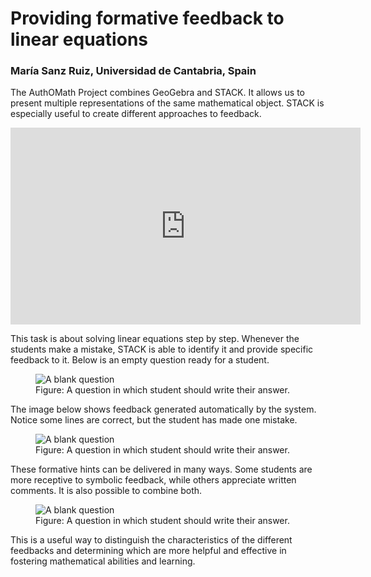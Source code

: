 # Providing formative feedback to linear equations

### María Sanz Ruiz, Universidad de Cantabria, Spain


The AuthOMath Project combines GeoGebra and STACK. It allows us to present multiple representations of the same mathematical object. STACK is especially useful to create different approaches to feedback.

<center>
<iframe class="embed-responsive-item" width="560" height="315" src="https://www.youtube.com/embed/-tvUJudb6XA" frameborder="0" allow="accelerometer; autoplay; encrypted-media; gyroscope; picture-in-picture" allowfullscreen></iframe>
</center>

This task is about solving linear equations step by step. Whenever the students make a mistake, STACK is able to identify it and provide specific feedback to it.  Below is an empty question ready for a student.

<div class="float-none img-middle">
<figure class="figure">
<img class="figure-img img-fluid" src="../Images/Linear-equation-1.png" alt="A blank question">
<figcaption class="figure-caption">Figure: A question in which student should write their answer.</figcaption>
</figure></div>

The image below shows feedback generated automatically by the system.  Notice some lines are correct, but the student has made one mistake.

<div class="float-none img-middle">
<figure class="figure">
<img class="figure-img img-fluid" src="../Images/Linear-equation-2.png" alt="A blank question">
<figcaption class="figure-caption">Figure: A question in which student should write their answer.</figcaption>
</figure></div>

These formative hints can be delivered in many ways. Some students are more receptive to symbolic feedback, while others appreciate written comments. It is also possible to combine both.


<div class="float-none img-middle">
<figure class="figure">
<img class="figure-img img-fluid" src="../Images/Linear-equation-3.png" alt="A blank question">
<figcaption class="figure-caption">Figure: A question in which student should write their answer.</figcaption>
</figure></div>


This is a useful way to distinguish the characteristics of the different feedbacks and determining which are more helpful and effective in fostering mathematical abilities and learning.

